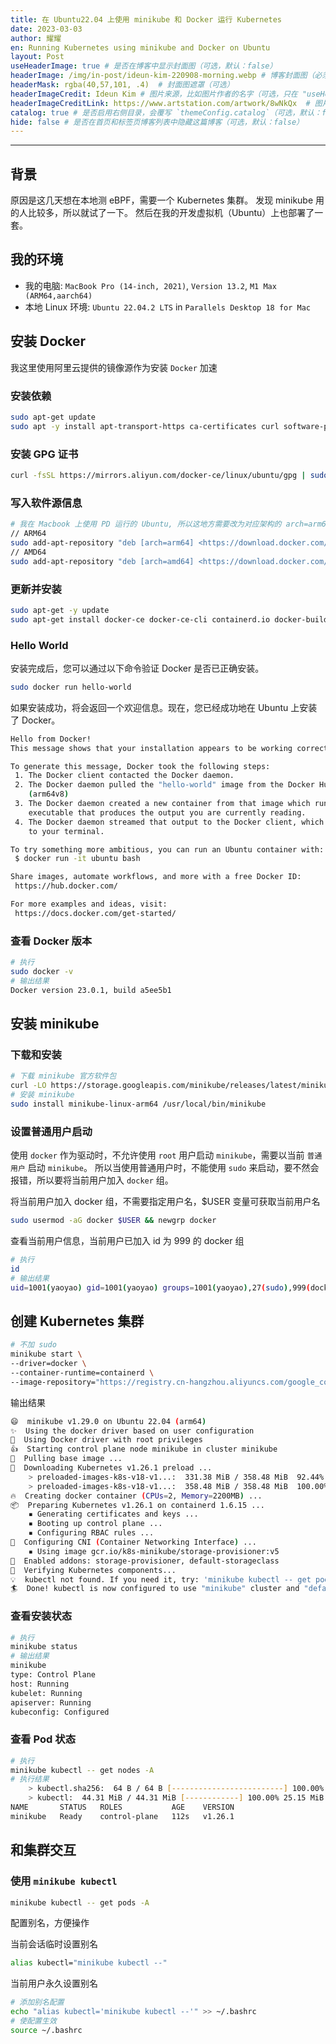 ```yaml
---
title: 在 Ubuntu22.04 上使用 minikube 和 Docker 运行 Kubernetes
date: 2023-03-03
author: 耀耀
en: Running Kubernetes using minikube and Docker on Ubuntu
layout: Post
useHeaderImage: true # 是否在博客中显示封面图（可选，默认：false）
headerImage: /img/in-post/ideun-kim-220908-morning.webp # 博客封面图（必须，即使上一项选了 false，因为图片也需要在首页显示）
headerMask: rgba(40,57,101, .4)  # 封面图遮罩（可选）
headerImageCredit: Ideun Kim # 图片来源，比如图片作者的名字（可选，只在 "useHeaderImage: true" 时有效）
headerImageCreditLink: https://www.artstation.com/artwork/8wNkQx  # 图片来源的链接（可选，只在 "useHeaderImage: true" 时有效）
catalog: true # 是否启用右侧目录，会覆写 `themeConfig.catalog`（可选，默认：false）
hide: false # 是否在首页和标签页博客列表中隐藏这篇博客（可选，默认：false）
---
```


---

## 背景

原因是这几天想在本地测 eBPF，需要一个 Kubernetes 集群。
发现 minikube 用的人比较多，所以就试了一下。
然后在我的开发虚拟机（Ubuntu）上也部署了一套。

## 我的环境

- 我的电脑: `MacBook Pro (14-inch, 2021)`, `Version 13.2`, `M1 Max (ARM64,aarch64)`
- 本地 Linux 环境: `Ubuntu 22.04.2 LTS` in `Parallels Desktop 18 for Mac`

## 安装 Docker

我这里使用阿里云提供的镜像源作为安装 `Docker` 加速

### 安装依赖

```bash
sudo apt-get update 
sudo apt -y install apt-transport-https ca-certificates curl software-properties-common
```

### 安装 GPG 证书

```bash
curl -fsSL https://mirrors.aliyun.com/docker-ce/linux/ubuntu/gpg | sudo apt-key add -
```

### 写入软件源信息

```bash
# 我在 Macbook 上使用 PD 运行的 Ubuntu, 所以这地方需要改为对应架构的 arch=arm64
// ARM64 
sudo add-apt-repository "deb [arch=arm64] <https://download.docker.com/linux/ubuntu> $(lsb_release -cs) stable"
// AMD64
sudo add-apt-repository "deb [arch=amd64] <https://download.docker.com/linux/ubuntu> $(lsb_release -cs) stable"
```

### 更新并安装

```bash
sudo apt-get -y update
sudo apt-get install docker-ce docker-ce-cli containerd.io docker-buildx-plugin docker-compose-plugin
```

### Hello World

安装完成后，您可以通过以下命令验证 Docker 是否已正确安装。

```bash
sudo docker run hello-world
```

如果安装成功，将会返回一个欢迎信息。现在，您已经成功地在 Ubuntu 上安装了 Docker。

```bash
Hello from Docker!
This message shows that your installation appears to be working correctly.

To generate this message, Docker took the following steps:
 1. The Docker client contacted the Docker daemon.
 2. The Docker daemon pulled the "hello-world" image from the Docker Hub.
    (arm64v8)
 3. The Docker daemon created a new container from that image which runs the
    executable that produces the output you are currently reading.
 4. The Docker daemon streamed that output to the Docker client, which sent it
    to your terminal.

To try something more ambitious, you can run an Ubuntu container with:
 $ docker run -it ubuntu bash

Share images, automate workflows, and more with a free Docker ID:
 https://hub.docker.com/

For more examples and ideas, visit:
 https://docs.docker.com/get-started/
```

### 查看 Docker 版本

```bash
# 执行
sudo docker -v
# 输出结果
Docker version 23.0.1, build a5ee5b1
```

## 安装 minikube

### 下载和安装

```bash
# 下载 minikube 官方软件包
curl -LO https://storage.googleapis.com/minikube/releases/latest/minikube-linux-arm64
# 安装 minikube
sudo install minikube-linux-arm64 /usr/local/bin/minikube
```

### 设置普通用户启动

使用 `docker` 作为驱动时，不允许使用 `root` 用户启动 `minikube`，需要以当前 ` 普通用户 ` 启动 `minikube`。
所以当使用普通用户时，不能使用 `sudo` 来启动，要不然会报错，所以要将当前用户加入 `docker` 组。

将当前用户加入 docker 组，不需要指定用户名，$USER 变量可获取当前用户名

```bash
sudo usermod -aG docker $USER && newgrp docker
```

查看当前用户信息，当前用户已加入 id 为 999 的 docker 组

```bash
# 执行
id
# 输出结果
uid=1001(yaoyao) gid=1001(yaoyao) groups=1001(yaoyao),27(sudo),999(docker)
```

## 创建 Kubernetes 集群

```bash
# 不加 sudo
minikube start \
--driver=docker \
--container-runtime=containerd \
--image-repository="https://registry.cn-hangzhou.aliyuncs.com/google_containers"
```

输出结果

```bash
😄  minikube v1.29.0 on Ubuntu 22.04 (arm64)
✨  Using the docker driver based on user configuration
📌  Using Docker driver with root privileges
👍  Starting control plane node minikube in cluster minikube
🚜  Pulling base image ...
💾  Downloading Kubernetes v1.26.1 preload ...
    > preloaded-images-k8s-v18-v1...:  331.38 MiB / 358.48 MiB  92.44% 24.23 Mi❗  minikube was unable to download gcr.io/k8s-minikube/kicbase:v0.0.37, but successfully downloaded docker.io/kicbase/stable:v0.0.37 as a fallback image
    > preloaded-images-k8s-v18-v1...:  358.48 MiB / 358.48 MiB  100.00% 25.37 M
🔥  Creating docker container (CPUs=2, Memory=2200MB) ...
📦  Preparing Kubernetes v1.26.1 on containerd 1.6.15 ...
    ▪ Generating certificates and keys ...
    ▪ Booting up control plane ...
    ▪ Configuring RBAC rules ...
🔗  Configuring CNI (Container Networking Interface) ...
    ▪ Using image gcr.io/k8s-minikube/storage-provisioner:v5
🌟  Enabled addons: storage-provisioner, default-storageclass
🔎  Verifying Kubernetes components...
💡  kubectl not found. If you need it, try: 'minikube kubectl -- get pods -A'
🏄  Done! kubectl is now configured to use "minikube" cluster and "default" namespace by default
```

### 查看安装状态

```bash
# 执行
minikube status
# 输出结果
minikube
type: Control Plane
host: Running
kubelet: Running
apiserver: Running
kubeconfig: Configured
```

### 查看 Pod 状态

```bash
# 执行
minikube kubectl -- get nodes -A
# 执行结果
    > kubectl.sha256:  64 B / 64 B [-------------------------] 100.00% ? p/s 0s
    > kubectl:  44.31 MiB / 44.31 MiB [------------] 100.00% 25.15 MiB p/s 2.0s
NAME       STATUS   ROLES           AGE    VERSION
minikube   Ready    control-plane   112s   v1.26.1
```

## 和集群交互

### 使用 `minikube kubectl`

```bash
minikube kubectl -- get pods -A
```

配置别名，方便操作

当前会话临时设置别名

```bash
alias kubectl="minikube kubectl --"
```

当前用户永久设置别名

```bash
# 添加别名配置
echo "alias kubectl='minikube kubectl --'" >> ~/.bashrc
# 使配置生效
source ~/.bashrc
```

